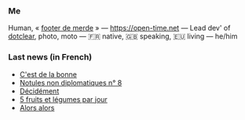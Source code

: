 ### Me

Human, « [footer de merde](https://open-time.net/post/2013/07/17/La-veritable-histoire-du-Footer-de-merde-) » — https://open-time.net — Lead dev' of [dotclear](https://git.dotclear.org/dev/dotclear), photo, moto — 🇫🇷 native, 🇬🇧 speaking, 🇪🇺 living — he/him

### Last news (in French)

<!-- BLOG-POST-LIST:START -->
- [C&#39;est de la bonne](https://open-time.net/post/2022/05/10/C-est-de-la-bonne)
- [Notules non diplomatiques n° 8](https://open-time.net/post/2022/05/09/Notules-non-diplomatiques-n-8)
- [Décidément](https://open-time.net/post/2022/05/08/Decidement)
- [5 fruits et légumes par jour](https://open-time.net/post/2022/05/07/5-fruits-et-legumes-par-jour)
- [Alors alors](https://open-time.net/post/2022/05/06/Alors-alors)
<!-- BLOG-POST-LIST:END -->
